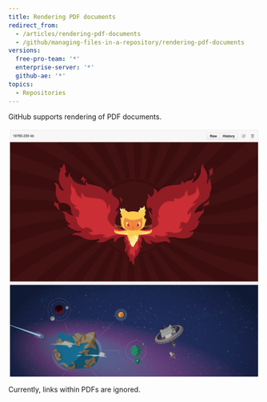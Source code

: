 ```yaml
---
title: Rendering PDF documents
redirect_from:
  - /articles/rendering-pdf-documents
  - /github/managing-files-in-a-repository/rendering-pdf-documents
versions:
  free-pro-team: '*'
  enterprise-server: '*'
  github-ae: '*'
topics:
  - Repositories
---
```

GitHub supports rendering of PDF documents.

![Rendered PDF Document](/assets/images/help/repository/rendered-pdf.png)

Currently, links within PDFs are ignored.

